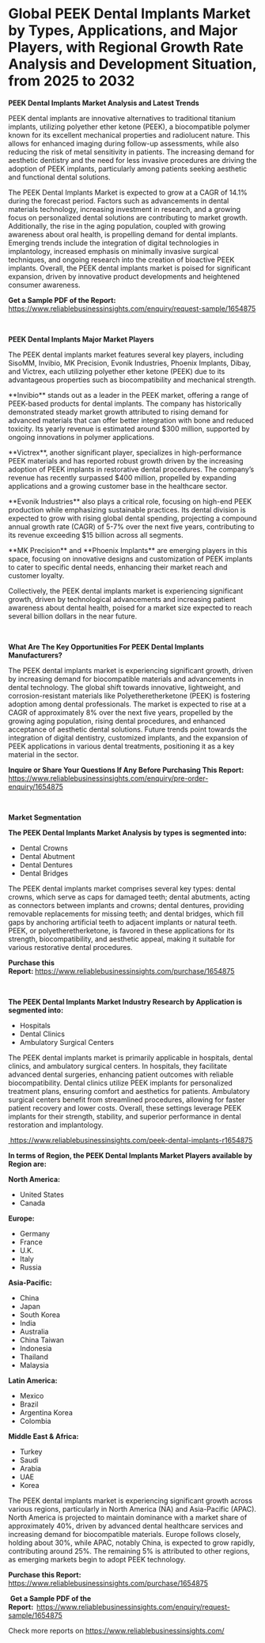 <p><h1>Global PEEK Dental Implants Market by Types, Applications, and Major Players, with Regional Growth Rate Analysis and Development Situation, from 2025 to 2032</h1></p><p><strong>PEEK Dental Implants Market Analysis and Latest Trends</strong></p>
<p><p>PEEK dental implants are innovative alternatives to traditional titanium implants, utilizing polyether ether ketone (PEEK), a biocompatible polymer known for its excellent mechanical properties and radiolucent nature. This allows for enhanced imaging during follow-up assessments, while also reducing the risk of metal sensitivity in patients. The increasing demand for aesthetic dentistry and the need for less invasive procedures are driving the adoption of PEEK implants, particularly among patients seeking aesthetic and functional dental solutions.</p><p>The PEEK Dental Implants Market is expected to grow at a CAGR of 14.1% during the forecast period. Factors such as advancements in dental materials technology, increasing investment in research, and a growing focus on personalized dental solutions are contributing to market growth. Additionally, the rise in the aging population, coupled with growing awareness about oral health, is propelling demand for dental implants. Emerging trends include the integration of digital technologies in implantology, increased emphasis on minimally invasive surgical techniques, and ongoing research into the creation of bioactive PEEK implants. Overall, the PEEK dental implants market is poised for significant expansion, driven by innovative product developments and heightened consumer awareness.</p></p>
<p><strong>Get a Sample PDF of the Report:&nbsp;</strong> <a href="https://www.reliablebusinessinsights.com/enquiry/request-sample/1654875?utm_campaign=2215&utm_medium=2&utm_source=Github&utm_content=ia&utm_term=07032025&utm_id=peek-dental-implants">https://www.reliablebusinessinsights.com/enquiry/request-sample/1654875</a></p>
<p>&nbsp;</p>
<p><strong>PEEK Dental Implants Major Market Players</strong></p>
<p><p>The PEEK dental implants market features several key players, including SisoMM, Invibio, MK Precision, Evonik Industries, Phoenix Implants, Dibay, and Victrex, each utilizing polyether ether ketone (PEEK) due to its advantageous properties such as biocompatibility and mechanical strength.</p><p>**Invibio** stands out as a leader in the PEEK market, offering a range of PEEK-based products for dental implants. The company has historically demonstrated steady market growth attributed to rising demand for advanced materials that can offer better integration with bone and reduced toxicity. Its yearly revenue is estimated around $300 million, supported by ongoing innovations in polymer applications.</p><p>**Victrex**, another significant player, specializes in high-performance PEEK materials and has reported robust growth driven by the increasing adoption of PEEK implants in restorative dental procedures. The company’s revenue has recently surpassed $400 million, propelled by expanding applications and a growing customer base in the healthcare sector.</p><p>**Evonik Industries** also plays a critical role, focusing on high-end PEEK production while emphasizing sustainable practices. Its dental division is expected to grow with rising global dental spending, projecting a compound annual growth rate (CAGR) of 5-7% over the next five years, contributing to its revenue exceeding $15 billion across all segments.</p><p>**MK Precision** and **Phoenix Implants** are emerging players in this space, focusing on innovative designs and customization of PEEK implants to cater to specific dental needs, enhancing their market reach and customer loyalty.</p><p>Collectively, the PEEK dental implants market is experiencing significant growth, driven by technological advancements and increasing patient awareness about dental health, poised for a market size expected to reach several billion dollars in the near future.</p></p>
<p>&nbsp;</p>
<p><strong>What Are The Key Opportunities For PEEK Dental Implants Manufacturers?</strong></p>
<p><p>The PEEK dental implants market is experiencing significant growth, driven by increasing demand for biocompatible materials and advancements in dental technology. The global shift towards innovative, lightweight, and corrosion-resistant materials like Polyetheretherketone (PEEK) is fostering adoption among dental professionals. The market is expected to rise at a CAGR of approximately 8% over the next five years, propelled by the growing aging population, rising dental procedures, and enhanced acceptance of aesthetic dental solutions. Future trends point towards the integration of digital dentistry, customized implants, and the expansion of PEEK applications in various dental treatments, positioning it as a key material in the sector.</p></p>
<p><strong>Inquire or Share Your Questions If Any Before Purchasing This Report:</strong> <a href="https://www.reliablebusinessinsights.com/enquiry/pre-order-enquiry/1654875?utm_campaign=2215&utm_medium=2&utm_source=Github&utm_content=ia&utm_term=07032025&utm_id=peek-dental-implants">https://www.reliablebusinessinsights.com/enquiry/pre-order-enquiry/1654875</a></p>
<p>&nbsp;</p>
<p><strong>Market Segmentation</strong></p>
<p><strong>The PEEK Dental Implants Market Analysis by types is segmented into:</strong></p>
<p><ul><li>Dental Crowns</li><li>Dental Abutment</li><li>Dental Dentures</li><li>Dental Bridges</li></ul></p>
<p><p>The PEEK dental implants market comprises several key types: dental crowns, which serve as caps for damaged teeth; dental abutments, acting as connectors between implants and crowns; dental dentures, providing removable replacements for missing teeth; and dental bridges, which fill gaps by anchoring artificial teeth to adjacent implants or natural teeth. PEEK, or polyetheretherketone, is favored in these applications for its strength, biocompatibility, and aesthetic appeal, making it suitable for various restorative dental procedures.</p></p>
<p><strong>Purchase this Report:&nbsp;</strong><a href="https://www.reliablebusinessinsights.com/purchase/1654875?utm_campaign=2215&utm_medium=2&utm_source=Github&utm_content=ia&utm_term=07032025&utm_id=peek-dental-implants">https://www.reliablebusinessinsights.com/purchase/1654875</a></p>
<p>&nbsp;</p>
<p><strong>The PEEK Dental Implants Market Industry Research by Application is segmented into:</strong></p>
<p><ul><li>Hospitals</li><li>Dental Clinics</li><li>Ambulatory Surgical Centers</li></ul></p>
<p><p>The PEEK dental implants market is primarily applicable in hospitals, dental clinics, and ambulatory surgical centers. In hospitals, they facilitate advanced dental surgeries, enhancing patient outcomes with reliable biocompatibility. Dental clinics utilize PEEK implants for personalized treatment plans, ensuring comfort and aesthetics for patients. Ambulatory surgical centers benefit from streamlined procedures, allowing for faster patient recovery and lower costs. Overall, these settings leverage PEEK implants for their strength, stability, and superior performance in dental restoration and implantology.</p></p>
<p><a href="https://www.reliablebusinessinsights.com/peek-dental-implants-r1654875?utm_campaign=2215&utm_medium=2&utm_source=Github&utm_content=ia&utm_term=07032025&utm_id=peek-dental-implants">&nbsp;https://www.reliablebusinessinsights.com/peek-dental-implants-r1654875</a></p>
<p><strong>In terms of Region, the PEEK Dental Implants Market Players available by Region are:</strong></p>
<p>
    <p> <strong> North America: </strong>
        <ul>
            <li>United States</li>
            <li>Canada</li>
        </ul>
        </p> 
    <p> <strong> Europe: </strong>
        <ul>
            <li>Germany</li>
            <li>France</li>
            <li>U.K.</li>
            <li>Italy</li>
            <li>Russia</li>
        </ul>
        </p> 
    <p> <strong> Asia-Pacific: </strong>
        <ul>
            <li>China</li>
            <li>Japan</li>
            <li>South Korea</li>
            <li>India</li>
            <li>Australia</li>
            <li>China Taiwan</li>
            <li>Indonesia</li>
            <li>Thailand</li>
            <li>Malaysia</li>
        </ul>
        </p> 
    <p> <strong> Latin America: </strong>
        <ul>
            <li>Mexico</li>
            <li>Brazil</li>
            <li>Argentina Korea</li>
            <li>Colombia</li>
        </ul>
        </p> 
    <p> <strong> Middle East & Africa: </strong>
        <ul>
            <li>Turkey</li>
            <li>Saudi</li>
            <li>Arabia</li>
            <li>UAE</li>
            <li>Korea</li>
        </ul>
    </p>
    </p>
<p><p>The PEEK dental implants market is experiencing significant growth across various regions, particularly in North America (NA) and Asia-Pacific (APAC). North America is projected to maintain dominance with a market share of approximately 40%, driven by advanced dental healthcare services and increasing demand for biocompatible materials. Europe follows closely, holding about 30%, while APAC, notably China, is expected to grow rapidly, contributing around 25%. The remaining 5% is attributed to other regions, as emerging markets begin to adopt PEEK technology.</p></p>
<p><strong>Purchase this Report: </strong><a href="https://www.reliablebusinessinsights.com/purchase/1654875?utm_campaign=2215&utm_medium=2&utm_source=Github&utm_content=ia&utm_term=07032025&utm_id=peek-dental-implants">https://www.reliablebusinessinsights.com/purchase/1654875</a></p>
<p>&nbsp;<strong>Get a Sample PDF of the Report:&nbsp;&nbsp;</strong><a href="https://www.reliablebusinessinsights.com/enquiry/request-sample/1654875?utm_campaign=2215&utm_medium=2&utm_source=Github&utm_content=ia&utm_term=07032025&utm_id=peek-dental-implants">https://www.reliablebusinessinsights.com/enquiry/request-sample/1654875</a></p>
<p><strong></strong></p>
<p>Check more reports on <a href="https://www.reliablebusinessinsights.com/?utm_campaign=2215&utm_medium=2&utm_source=Github&utm_content=ia&utm_term=07032025&utm_id=peek-dental-implants">https://www.reliablebusinessinsights.com/</a></p>